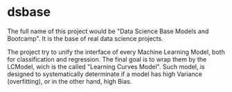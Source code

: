 # dsbase
The full name of this project would be "Data Science Base Models and Bootcamp". It is the base of real data science projects.

The project try to unify the interface of every Machine Learning Model, both for classification and regression. The final goal is to wrap them by the LCModel, wich is the called "Learning Curves Model". Such model, is designed to systematically determinate if a model has high Variance (overfitting), or in the other hand, high Bias.
